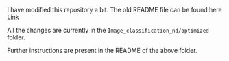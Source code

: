 

I have modified this repository a bit. The old README file can be found here [Link](./README2.md)

All the changes are currently in the `Image_classification_nd/optimized` folder.

Further instructions are present in the README of the above folder.
